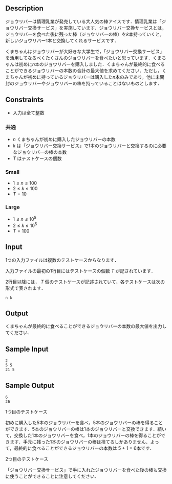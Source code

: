## Description
ジョウリバーは情理乳業が発売している大人気の棒アイスです．情理乳業は「ジョウリバー交換サービス」を実施しています．ジョウリバー交換サービスとは，ジョウリバーを食べた後に残った棒（ジョウリバーの棒）を$k$本持っていくと，新しいジョウリバー1本と交換してくれるサービスです．

くまちゃんはジョウリバーが大好きな大学生で，「ジョウリバー交換サービス」を活用してなるべくたくさんのジョウリバーを食べたいと思っています．くまちゃんは初めに$n$本のジョウリバーを購入しました．くまちゃんが最終的に食べることができるジョウリバーの本数の合計の最大値を求めてください．ただし，くまちゃんが初めに持っているジョウリバーは購入した$n$本のみであり，他に未開封のジョウリバーやジョウリバーの棒を持っていることはないものとします．

## Constraints
* 入力は全て整数

### 共通
* $n$ くまちゃんが初めに購入したジョウリバーの本数
* $k$ は「ジョウリバー交換サービス」で1本のジョウリバーと交換するのに必要なジョウリバーの棒の本数
* $T$ はテストケースの個数

### Small
* $1 \leq n \leq 100$
* $2 \leq k \leq 100$
* $T = 10$

### Large
* $1 \leq n \leq 10^5$
* $2 \leq k \leq 10^5$
* $T = 100$

## Input

1つの入力ファイルは複数のテストケースからなります．

入力ファイルの最初の1行目にはテストケースの個数 $T$ が記されています．

2行目以降には， $T$ 個のテストケースが記述されていて，各テストケースは次の形式で表されます．

```
n k
```

## Output

くまちゃんが最終的に食べることができるジョウリバーの本数の最大値を出力してください．

## Sample Input
```
2
5 5
21 5
```

## Sample Output
```
6
26
```

1つ目のテストケース

初めに購入した5本のジョウリバーを食べ，5本のジョウリバーの棒を得ることができます．5本のジョウリバーの棒は1本のジョウリバーと交換できます．続いて，交換した1本のジョウリバーを食べ，1本のジョウリバーの棒を得ることができます．手元に残った1本のジョウリバーの棒は捨てるしかありません．よって，最終的に食べることができるジョウリバーの本数は 5 + 1 = 6本です．

2つ目のテストケース

「ジョウリバー交換サービス」で手に入れたジョウリバーを食べた後の棒も交換に使うことができることに注意してください．
